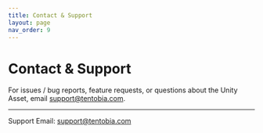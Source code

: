 ```yaml
---
title: Contact & Support
layout: page
nav_order: 9
---
```


# Contact & Support

For issues / bug reports, feature requests, or questions about the Unity Asset, email support@tentobia.com.

---

Support Email: support@tentobia.com
